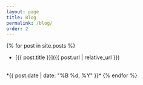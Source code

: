 ```yaml
---
layout: page
title: Blog
permalink: /blog/
order: 2
---
```

{% for post in site.posts %}
  - [{{ post.title }}]({{ post.url | relative_url }})
  <br>
  *{{ post.date | date: "%B %d, %Y" }}*
{% endfor %}
